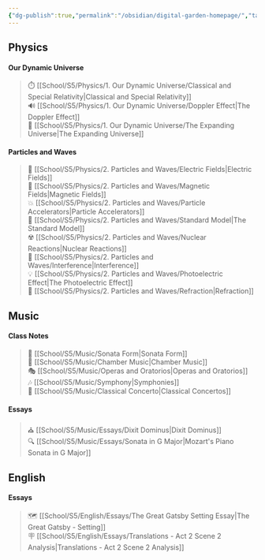 ```yaml
---
{"dg-publish":true,"permalink":"/obsidian/digital-garden-homepage/","tags":["gardenEntry"],"dgShowInlineTitle":false}
---
```



## Physics

#### Our Dynamic Universe
> ⏱️ [[School/S5/Physics/1. Our Dynamic Universe/Classical and Special Relativity\|Classical and Special Relativity]]  
> 🔊 [[School/S5/Physics/1. Our Dynamic Universe/Doppler Effect\|The Doppler Effect]]  
> 🌌 [[School/S5/Physics/1. Our Dynamic Universe/The Expanding Universe\|The Expanding Universe]]

#### Particles and Waves
> 🔋 [[School/S5/Physics/2. Particles and Waves/Electric Fields\|Electric Fields]]  
> 🧲 [[School/S5/Physics/2. Particles and Waves/Magnetic Fields\|Magnetic Fields]]  
> 💥 [[School/S5/Physics/2. Particles and Waves/Particle Accelerators\|Particle Accelerators]]  
> 🔬 [[School/S5/Physics/2. Particles and Waves/Standard Model\|The Standard Model]]  
> ☢️ [[School/S5/Physics/2. Particles and Waves/Nuclear Reactions\|Nuclear Reactions]]  
> 🌊 [[School/S5/Physics/2. Particles and Waves/Interference\|Interference]]  
> 💡 [[School/S5/Physics/2. Particles and Waves/Photoelectric Effect\|The Photoelectric Effect]]  
> 🌈 [[School/S5/Physics/2. Particles and Waves/Refraction\|Refraction]]

## Music

#### Class Notes
> 🎼 [[School/S5/Music/Sonata Form\|Sonata Form]]  
> 🎵 [[School/S5/Music/Chamber Music\|Chamber Music]]  
> 🎭 [[School/S5/Music/Operas and Oratorios\|Operas and Oratorios]]  
> 🎶 [[School/S5/Music/Symphony\|Symphonies]]  
> 🎹 [[School/S5/Music/Classical Concerto\|Classical Concertos]]

#### Essays
> ⛪ [[School/S5/Music/Essays/Dixit Dominus\|Dixit Dominus]]  
> 🔍 [[School/S5/Music/Essays/Sonata in G Major\|Mozart's Piano Sonata in G Major]]

## English

#### Essays
> 🗺 [[School/S5/English/Essays/The Great Gatsby Setting Essay\|The Great Gatsby - Setting]]  
> 🪧 [[School/S5/English/Essays/Translations - Act 2 Scene 2 Analysis\|Translations - Act 2 Scene 2 Analysis]]
